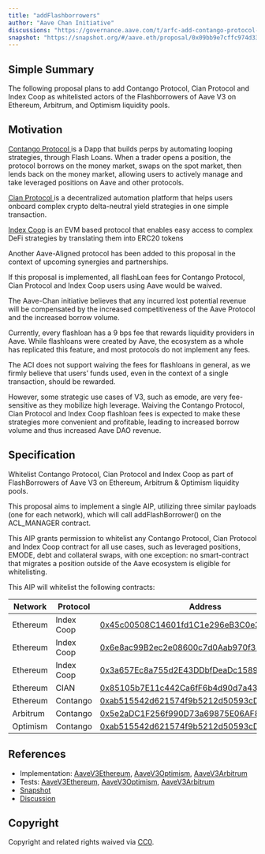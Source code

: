 ```yaml
---
title: "addFlashborrowers"
author: "Aave Chan Initiative"
discussions: "https://governance.aave.com/t/arfc-add-contango-protocol-cian-protocol-and-index-coop-to-flashborrowers-on-aave-v3/16478"
snapshot: "https://snapshot.org/#/aave.eth/proposal/0x09bb9e7cffc974d330d82ce7a0b0502b573d6f3b4f839ea15d6629613901e96d"
---
```


## Simple Summary

The following proposal plans to add Contango Protocol, Cian Protocol and Index Coop as whitelisted actors of the Flashborrowers of Aave V3 on Ethereum, Arbitrum, and Optimism liquidity pools.

## Motivation

[Contango Protocol ](https://app.contango.xyz/) is a Dapp that builds perps by automating looping strategies, through Flash Loans. When a trader opens a position, the protocol borrows on the money market, swaps on the spot market, then lends back on the money market, allowing users to actively manage and take leveraged positions on Aave and other protocols.

[Cian Protocol ](https://cian.app/) is a decentralized automation platform that helps users onboard complex crypto delta-neutral yield strategies in one simple transaction.

[Index Coop](https://indexcoop.com/) is an EVM based protocol that enables easy access to complex DeFi strategies by translating them into ERC20 tokens

Another Aave-Aligned protocol has been added to this proposal in the context of upcoming synergies and partnerships.

If this proposal is implemented, all flashLoan fees for Contango Protocol, Cian Protocol and Index Coop users using Aave would be waived.

The Aave-Chan initiative believes that any incurred lost potential revenue will be compensated by the increased competitiveness of the Aave Protocol and the increased borrow volume.

Currently, every flashloan has a 9 bps fee that rewards liquidity providers in Aave. While flashloans were created by Aave, the ecosystem as a whole has replicated this feature, and most protocols do not implement any fees.

The ACI does not support waiving the fees for flashloans in general, as we firmly believe that users’ funds used, even in the context of a single transaction, should be rewarded.

However, some strategic use cases of V3, such as emode, are very fee-sensitive as they mobilize high leverage. Waiving the Contango Protocol, Cian Protocol and Index Coop flashloan fees is expected to make these strategies more convenient and profitable, leading to increased borrow volume and thus increased Aave DAO revenue.

## Specification

Whitelist Contango Protocol, Cian Protocol and Index Coop as part of FlashBorrowers of Aave V3 on Ethereum, Arbitrum & Optimism liquidity pools.

This proposal aims to implement a single AIP, utilizing three similar payloads (one for each network), which will call addFlashBorrower() on the ACL_MANAGER contract.

This AIP grants permission to whitelist any Contango Protocol, Cian Protocol and Index Coop contract for all use cases, such as leveraged positions, EMODE, debt and collateral swaps, with one exception: no smart-contract that migrates a position outside of the Aave ecosystem is eligible for whitelisting.

This AIP will whitelist the following contracts:

| Network  | Protocol   | Address                                                                                                                          | Contract Name                    |
| -------- | ---------- | -------------------------------------------------------------------------------------------------------------------------------- | -------------------------------- |
| Ethereum | Index Coop | [0x45c00508C14601fd1C1e296eB3C0e3eEEdCa45D0](https://etherscan.io/address/0x45c00508C14601fd1C1e296eB3C0e3eEEdCa45D0)            | FlashMintLeveraged               |
| Ethereum | Index Coop | [0x6e8ac99B2ec2e08600c7d0Aab970f31e9b11957a](https://etherscan.io/address/0x6e8ac99B2ec2e08600c7d0Aab970f31e9b11957a)            | ETH2x-FLI AaveMigrationExtension |
| Ethereum | Index Coop | [0x3a657Ec8a755d2E43DDbfDeaDc15899EDaf8dcf8](https://etherscan.io/address/0x3a657Ec8a755d2E43DDbfDeaDc15899EDaf8dcf8)            | BTC2x-FLI AaveMigrationExtension |
| Ethereum | CIAN       | [0x85105b7E11c442Ca6fF6b4d90d7a439f68376Ac4](https://etherscan.io/address/0x85105b7e11c442ca6ff6b4d90d7a439f68376ac4)            | FlashloanHelper                  |
| Ethereum | Contango   | [0xab515542d621574f9b5212d50593cD0C07e641bD](https://etherscan.io/address/0xab515542d621574f9b5212d50593cD0C07e641bD)            | PermissionedAaveWrapper          |
| Arbitrum | Contango   | [0x5e2aDC1F256f990D73a69875E06AF8A8404e3a03](https://arbiscan.io/address/0x5e2aDC1F256f990D73a69875E06AF8A8404e3a03)             | PermissionedAaveWrapper          |
| Optimism | Contango   | [0xab515542d621574f9b5212d50593cD0C07e641bD](https://optimistic.etherscan.io/address/0xab515542d621574f9b5212d50593cd0c07e641bd) | PermissionedAaveWrapper          |

## References

- Implementation: [AaveV3Ethereum](https://github.com/bgd-labs/aave-proposals-v3/blob/main/src/20240306_Multi_AddFlashborrowers/AaveV3Ethereum_AddFlashborrowers_20240306.sol), [AaveV3Optimism](https://github.com/bgd-labs/aave-proposals-v3/blob/main/src/20240306_Multi_AddFlashborrowers/AaveV3Optimism_AddFlashborrowers_20240306.sol), [AaveV3Arbitrum](https://github.com/bgd-labs/aave-proposals-v3/blob/main/src/20240306_Multi_AddFlashborrowers/AaveV3Arbitrum_AddFlashborrowers_20240306.sol)
- Tests: [AaveV3Ethereum](https://github.com/bgd-labs/aave-proposals-v3/blob/main/src/20240306_Multi_AddFlashborrowers/AaveV3Ethereum_AddFlashborrowers_20240306.t.sol), [AaveV3Optimism](https://github.com/bgd-labs/aave-proposals-v3/blob/main/src/20240306_Multi_AddFlashborrowers/AaveV3Optimism_AddFlashborrowers_20240306.t.sol), [AaveV3Arbitrum](https://github.com/bgd-labs/aave-proposals-v3/blob/main/src/20240306_Multi_AddFlashborrowers/AaveV3Arbitrum_AddFlashborrowers_20240306.t.sol)
- [Snapshot](https://snapshot.org/#/aave.eth/proposal/0x09bb9e7cffc974d330d82ce7a0b0502b573d6f3b4f839ea15d6629613901e96d)
- [Discussion](https://governance.aave.com/t/arfc-add-contango-protocol-cian-protocol-and-index-coop-to-flashborrowers-on-aave-v3/16478)

## Copyright

Copyright and related rights waived via [CC0](https://creativecommons.org/publicdomain/zero/1.0/).
